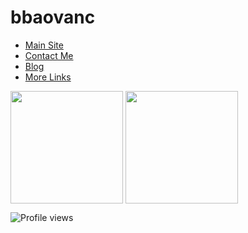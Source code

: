 # bbaovanc

- [Main Site](https://bbaovanc.com/)
- [Contact Me](https://bbaovanc.com/contact/)
- [Blog](https://bbaovanc.com/blog/)
- [More Links](https://bbaovanc.com/blog/links/)

<p>
    <img align="center" height="180em" src="https://github-readme-stats.vercel.app/api?username=bbaovanc&count_private=true&show_icons=true&theme=dark" />
    <img align="center" height="180em" src="https://github-readme-stats.vercel.app/api/top-langs/?username=bbaovanc&theme=dark&layout=compact&exclude_repo=slstatus,dwmblocks_rewrite,dwm,st,st-flexipatch,dmenu,dwmblocks,dwm-flexipatch,hugo-bearblog,Velocity,bobascheme,onehalf" />
</p>

![Profile views](https://gpvc.arturio.dev/BBaoVanC)
